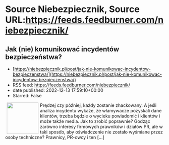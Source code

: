 # Source Niebezpiecznik, Source URL:https://feeds.feedburner.com/niebezpiecznik/

## Jak (nie) komunikować incydentów bezpieczeństwa?
 - [https://niebezpiecznik.pl/post/jak-nie-komunikowac-incydentow-bezpieczenstwa/](https://niebezpiecznik.pl/post/jak-nie-komunikowac-incydentow-bezpieczenstwa/)
 - RSS feed: https://feeds.feedburner.com/niebezpiecznik/
 - date published: 2022-12-13 17:59:10+00:00
 - Starred: False

<a href="https://niebezpiecznik.pl/post/jak-nie-komunikowac-incydentow-bezpieczenstwa/"><img align="left" alt="" class="alignleft tfe wp-post-image" height="100" hspace="5" src="https://niebezpiecznik.pl/wp-content/uploads/2022/12/web_prsec-150x150.jpg" width="100" /></a>Prędzej czy później, każdy zostanie zhackowany. A jeśli analiza incydentu wykaże, że włamywacze pozyskali dane klientów, trzeba będzie o wycieku powiadomić i klientów i może także media. Jak to zrobić poprawnie? Godząc zarówno interesy firmowych prawników i działów PR, ale w taki sposób, aby oświadczenie nie zostało wyśmiane przez osoby techniczne? Prawnicy, PR-owcy i ten [&#8230;]
